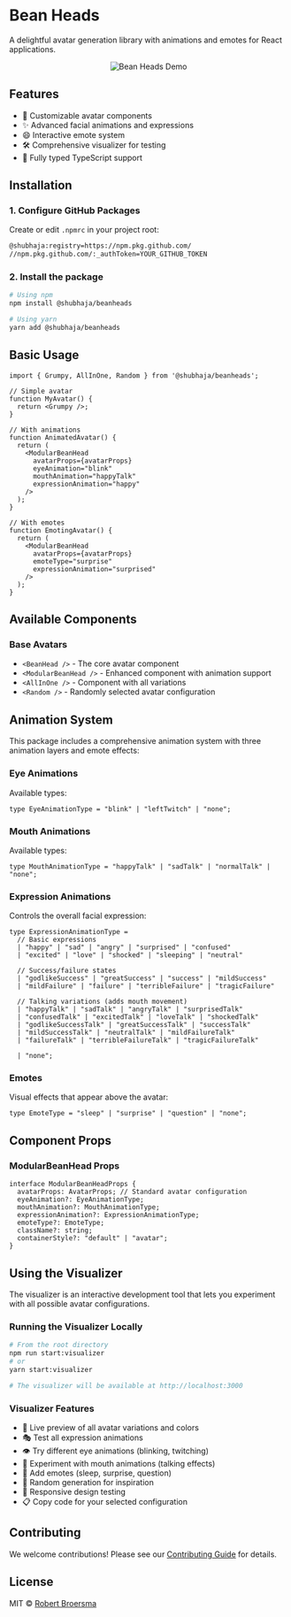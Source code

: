 # Bean Heads

A delightful avatar generation library with animations and emotes for React applications.

<p align="center">
  <img alt="Bean Heads Demo" src="https://raw.githubusercontent.com/shubhaja/beanheads/main/demo/demo.gif" />
</p>

## Features
- 🎨 Customizable avatar components
- ✨ Advanced facial animations and expressions
- 😄 Interactive emote system
- 🛠️ Comprehensive visualizer for testing
- 🔧 Fully typed TypeScript support

## Installation

### 1. Configure GitHub Packages
Create or edit `.npmrc` in your project root:

```bash
@shubhaja:registry=https://npm.pkg.github.com/
//npm.pkg.github.com/:_authToken=YOUR_GITHUB_TOKEN
```

### 2. Install the package
```bash
# Using npm
npm install @shubhaja/beanheads

# Using yarn
yarn add @shubhaja/beanheads
```

## Basic Usage

```tsx
import { Grumpy, AllInOne, Random } from '@shubhaja/beanheads';

// Simple avatar
function MyAvatar() {
  return <Grumpy />;
}

// With animations
function AnimatedAvatar() {
  return (
    <ModularBeanHead 
      avatarProps={avatarProps}
      eyeAnimation="blink"
      mouthAnimation="happyTalk"
      expressionAnimation="happy"
    />
  );
}

// With emotes
function EmotingAvatar() {
  return (
    <ModularBeanHead 
      avatarProps={avatarProps}
      emoteType="surprise" 
      expressionAnimation="surprised"
    />
  );
}
```

## Available Components

### Base Avatars
- `<BeanHead />` - The core avatar component
- `<ModularBeanHead />` - Enhanced component with animation support
- `<AllInOne />` - Component with all variations
- `<Random />` - Randomly selected avatar configuration

## Animation System

This package includes a comprehensive animation system with three animation layers and emote effects:

### Eye Animations
Available types:
```tsx
type EyeAnimationType = "blink" | "leftTwitch" | "none";
```

### Mouth Animations
Available types:
```tsx
type MouthAnimationType = "happyTalk" | "sadTalk" | "normalTalk" | "none";
```

### Expression Animations
Controls the overall facial expression:
```tsx
type ExpressionAnimationType = 
  // Basic expressions
  | "happy" | "sad" | "angry" | "surprised" | "confused" 
  | "excited" | "love" | "shocked" | "sleeping" | "neutral"
  
  // Success/failure states
  | "godlikeSuccess" | "greatSuccess" | "success" | "mildSuccess"
  | "mildFailure" | "failure" | "terribleFailure" | "tragicFailure"
  
  // Talking variations (adds mouth movement)
  | "happyTalk" | "sadTalk" | "angryTalk" | "surprisedTalk" 
  | "confusedTalk" | "excitedTalk" | "loveTalk" | "shockedTalk"
  | "godlikeSuccessTalk" | "greatSuccessTalk" | "successTalk" 
  | "mildSuccessTalk" | "neutralTalk" | "mildFailureTalk" 
  | "failureTalk" | "terribleFailureTalk" | "tragicFailureTalk"
  
  | "none";
```

### Emotes
Visual effects that appear above the avatar:
```tsx
type EmoteType = "sleep" | "surprise" | "question" | "none";
```

## Component Props

### ModularBeanHead Props
```tsx
interface ModularBeanHeadProps {
  avatarProps: AvatarProps; // Standard avatar configuration
  eyeAnimation?: EyeAnimationType;
  mouthAnimation?: MouthAnimationType;
  expressionAnimation?: ExpressionAnimationType;
  emoteType?: EmoteType;
  className?: string;
  containerStyle?: "default" | "avatar";
}
```

## Using the Visualizer

The visualizer is an interactive development tool that lets you experiment with all possible avatar configurations.

### Running the Visualizer Locally

```bash
# From the root directory
npm run start:visualizer
# or
yarn start:visualizer

# The visualizer will be available at http://localhost:3000
```

### Visualizer Features
- 🎨 Live preview of all avatar variations and colors
- 🎭 Test all expression animations
- 👁️ Try different eye animations (blinking, twitching)
- 👄 Experiment with mouth animations (talking effects)
- 💬 Add emotes (sleep, surprise, question)
- 🔄 Random generation for inspiration
- 📱 Responsive design testing
- 📋 Copy code for your selected configuration

## Contributing

We welcome contributions! Please see our [Contributing Guide](CONTRIBUTING.md) for details.

## License

MIT © [Robert Broersma](LICENSE) 